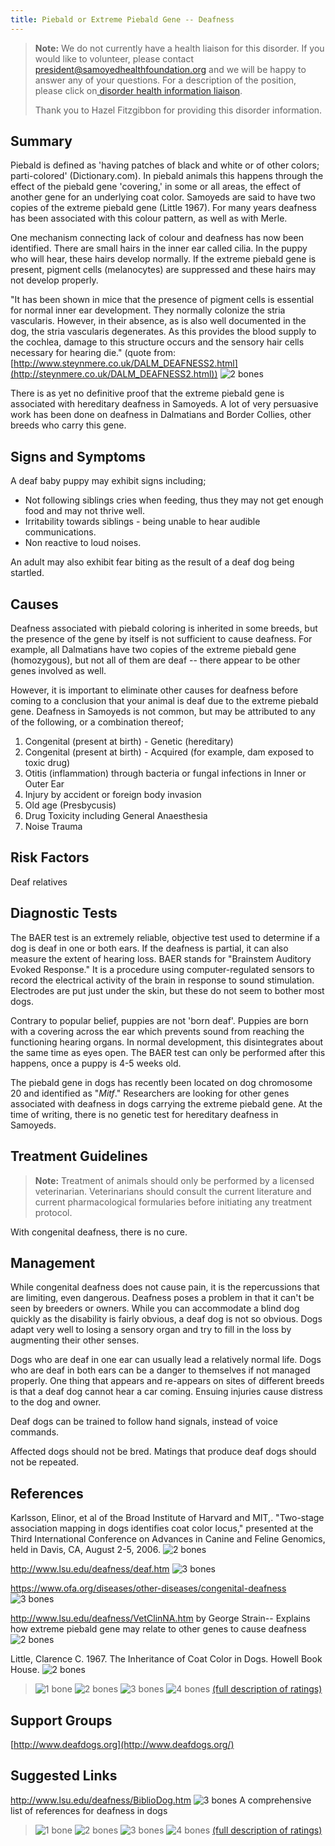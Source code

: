 ```yaml
---
title: Piebald or Extreme Piebald Gene -- Deafness
---
```

> **Note:** We do not currently have a health liaison for this disorder. If you would like to volunteer, please contact[ president@samoyedhealthfoundation.org](mailto:president@samoyedhealthfoundation.org?subject=Questions%20about%20becoming%20a%20Health%20Information%20Liaison%20or%20Reviewer) and we will be happy to answer any of your questions.
> For a description of the position, please click on[ disorder health information liaison](/become-a-health-information-liaison).
>
> Thank you to Hazel Fitzgibbon for providing this disorder information.

## Summary

Piebald is defined as 'having patches of black and white or of other
colors; parti-colored' (Dictionary.com).  In piebald animals this
happens through the effect of the piebald gene 'covering,' in some or
all areas, the effect of another gene for an underlying coat color.
Samoyeds are said to have two copies of the extreme piebald gene (Little
1967).  For many years deafness has been associated with this colour
pattern, as well as with Merle.

One mechanism connecting lack of colour and deafness has now been
identified.  There are small hairs in the inner ear called cilia. In the
puppy who will hear, these hairs develop normally.  If the extreme
piebald gene is present, pigment cells (melanocytes) are suppressed and
these hairs may not develop properly.

"It has been shown in mice that the presence of pigment cells is
essential for normal inner ear development.  They normally colonize the
stria vascularis.  However, in their absence, as is also well documented
in the dog, the stria vascularis degenerates.  As this provides the
blood supply to the cochlea, damage to this structure occurs and the
sensory hair cells necessary for hearing die." (quote from:
[http://www.steynmere.co.uk/DALM_DEAFNESS2.html](http://steynmere.co.uk/DALM_DEAFNESS2.html))
![2 bones](/img/2-bones.gif)

There is as yet no definitive proof that the extreme piebald gene is
associated with hereditary deafness in Samoyeds.  A lot of very
persuasive work has been done on deafness in Dalmatians and Border
Collies, other breeds who carry this gene.

## Signs and Symptoms

A deaf baby puppy may exhibit signs including;

* Not following siblings cries when feeding, thus they may not get
  enough food and may not thrive well.
* Irritability towards siblings - being unable to hear audible
  communications.
* Non reactive to loud noises.

An adult may also exhibit fear biting as the result of a deaf dog being
startled.

## Causes

Deafness associated with piebald coloring is inherited in some breeds,
but the presence of the gene by itself is not sufficient to cause
deafness.  For example, all Dalmatians have two copies of the extreme
piebald gene (homozygous), but not all of them are deaf -- there appear
to be other genes involved as well.

However, it is important to eliminate other causes for deafness before
coming to a conclusion that your animal is deaf due to the extreme
piebald gene.  Deafness in Samoyeds is not common, but may be attributed
to any of the following, or a combination thereof;

1. Congenital (present at birth) - Genetic (hereditary)
2. Congenital (present at birth) - Acquired (for example, dam exposed
   to toxic drug)
3. Otitis (inflammation) through bacteria or fungal infections in Inner
   or Outer Ear
4. Injury by accident or foreign body invasion
5. Old age (Presbycusis)
6. Drug Toxicity including General Anaesthesia
7. Noise Trauma

## Risk Factors

Deaf relatives

## Diagnostic Tests

The BAER test is an extremely reliable, objective test used to determine
if a dog is deaf in one or both ears.  If the deafness is partial, it
can also measure the extent of hearing loss.  BAER stands for
"Brainstem Auditory Evoked Response." It is a procedure using
computer-regulated sensors to record the electrical activity of the
brain in response to sound stimulation. Electrodes are put just under
the skin, but these do not seem to bother most dogs.

Contrary to popular belief, puppies are not 'born deaf'. Puppies are
born with a covering across the ear which prevents sound from reaching
the functioning hearing organs. In normal development, this
disintegrates about the same time as eyes open.  The BAER test can only
be performed after this happens, once a puppy is 4-5 weeks old.

The piebald gene in dogs has recently been located on dog chromosome 20
and identified as "*Mitf*."  Researchers are looking for other genes
associated with deafness in dogs carrying the extreme piebald gene.  At
the time of writing, there is no genetic test for hereditary deafness
in Samoyeds.

## Treatment Guidelines

> **Note:** Treatment of animals should only be performed by a licensed
> veterinarian. Veterinarians should consult the current literature and
> current pharmacological formularies before initiating any treatment
> protocol.

With congenital deafness, there is no cure.

## Management

While congenital deafness does not cause pain, it is the repercussions
that are limiting, even dangerous. Deafness poses a problem in that it
can't be seen by breeders or owners. While you can accommodate a blind
dog quickly as the disability is fairly obvious, a deaf dog is not so
obvious.  Dogs adapt very well to losing a sensory organ and try to fill
in the loss by augmenting their other senses.

Dogs who are deaf in one ear can usually lead a relatively normal life.
Dogs who are deaf in both ears can be a danger to themselves if not
managed properly. One thing that appears and re-appears on sites of
different breeds is that a deaf dog cannot hear a car coming. Ensuing
injuries cause distress to the dog and owner.

Deaf dogs can be trained to follow hand signals, instead of voice
commands.

Affected dogs should not be bred.  Matings that produce deaf dogs should
not be repeated.

## References

Karlsson, Elinor, et al of the Broad Institute of Harvard and MIT,.
"Two-stage association mapping in dogs identifies coat color locus,"
presented at the Third International Conference on Advances in Canine
and Feline Genomics, held in Davis, CA, August 2-5, 2006.  ![2
bones](/img/2-bones.gif)

<http://www.lsu.edu/deafness/deaf.htm>
 ![3 bones](/img/3-bones.gif)

<https://www.ofa.org/diseases/other-diseases/congenital-deafness>
![3 bones](/img/3-bones.gif)

<http://www.lsu.edu/deafness/VetClinNA.htm>
by George Strain-- Explains how extreme piebald gene may relate to
other genes to cause deafness ![2 bones](/img/2-bones.gif)

Little, Clarence C.  1967.  The Inheritance of Coat Color in Dogs.
Howell Book House. ![2 bones](/img/2-bones.gif)

> ![1 bone](/img/1-bone.gif)
> ![2 bones](/img/2-bones.gif)
> ![3 bones](/img/3-bones.gif)
> ![4 bones](/img/4-bones.gif)
> [(full description of ratings)](/diseases/ratings-what-do-they-mean)

## Support Groups

[http://www.deafdogs.org](http://www.deafdogs.org/)

## Suggested Links

<http://www.lsu.edu/deafness/BiblioDog.htm>  ![3
bones](/img/3-bones.gif)
A comprehensive list of references for deafness in dogs

> ![1 bone](/img/1-bone.gif)
> ![2 bones](/img/2-bones.gif)
> ![3 bones](/img/3-bones.gif)
> ![4 bones](/img/4-bones.gif)
> [(full description of ratings)](/diseases/ratings-what-do-they-mean)